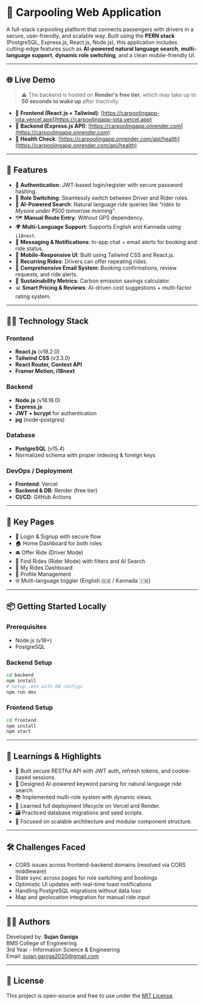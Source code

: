 # 🚗 Carpooling Web Application

A full-stack carpooling platform that connects passengers with drivers in a secure, user-friendly, and scalable way. Built using the **PERN stack** (PostgreSQL, Express.js, React.js, Node.js), this application includes cutting-edge features such as **AI-powered natural language search**, **multi-language support**, **dynamic role switching**, and a clean mobile-friendly UI.

---

## 🌐 Live Demo

> ⚠️ The backend is hosted on **Render's free tier**, which may take up to **50 seconds to wake up** after inactivity.

- 🔸 **Frontend (React.js + Tailwind)**: [https://carpoolingapp-iota.vercel.app](https://carpoolingapp-iota.vercel.app)
- 🔸 **Backend (Express.js API)**: [https://carpoolingapp.onrender.com](https://carpoolingapp.onrender.com)
- 🔸 **Health Check**: [https://carpoolingapp.onrender.com/api/health](https://carpoolingapp.onrender.com/api/health)

---

## 🎯 Features

- 🔐 **Authentication**: JWT-based login/register with secure password hashing.
- 🔄 **Role Switching**: Seamlessly switch between Driver and Rider roles.
- 🧠 **AI-Powered Search**: Natural language ride queries like *"rides to Mysore under ₹500 tomorrow morning"*.
- 🗺️ **Manual Route Entry**: Without GPS dependency.
- 🌍 **Multi-Language Support**: Supports English and Kannada using `i18next`.
- 💬 **Messaging & Notifications**: In-app chat + email alerts for booking and ride status.
- 📱 **Mobile-Responsive UI**: Built using Tailwind CSS and React.js.
- 🔁 **Recurring Rides**: Drivers can offer repeating rides.
- 📧 **Comprehensive Email System**: Booking confirmations, review requests, and ride alerts.
- 🌱 **Sustainability Metrics**: Carbon emission savings calculator.
- 📊 **Smart Pricing & Reviews**: AI-driven cost suggestions + multi-factor rating system.

---

## 🧑‍💻 Technology Stack

### Frontend
- **React.js** (v18.2.0)
- **Tailwind CSS** (v3.3.0)
- **React Router, Context API**
- **Framer Motion, i18next**

### Backend
- **Node.js** (v18.16.0)
- **Express.js**
- **JWT + bcrypt** for authentication
- **pg** (node-postgres)

### Database
- **PostgreSQL** (v15.4)
- Normalized schema with proper indexing & foreign keys

### DevOps / Deployment
- **Frontend**: Vercel
- **Backend & DB**: Render (free tier)
- **CI/CD**: GitHub Actions

---

## 🧭 Key Pages

- 🔑 Login & Signup with secure flow
- 🏠 Home Dashboard for both roles
- 🚘 Offer Ride (Driver Mode)
- 🎯 Find Rides (Rider Mode) with filters and AI Search
- 📅 My Rides Dashboard
- 📂 Profile Management
- 🌐 Multi-language toggler (English 🇬🇧 / Kannada 🇮🇳)

---

## 📦 Getting Started Locally

### Prerequisites
- Node.js (v18+)
- PostgreSQL

### Backend Setup

```bash
cd backend
npm install
# Setup .env with DB configs
npm run dev
```

### Frontend Setup

```bash
cd frontend
npm install
npm start
```

---

## 🧠 Learnings & Highlights

* 🔐 Built secure RESTful API with JWT auth, refresh tokens, and cookie-based sessions.
* 🧩 Designed AI-powered keyword parsing for natural language ride search.
* 📚 Implemented multi-role system with dynamic views.
* 📲 Learned full deployment lifecycle on Vercel and Render.
* 🗃️ Practiced database migrations and seed scripts.
* 🧪 Focused on scalable architecture and modular component structure.

---

## 🛠️ Challenges Faced

* CORS issues across frontend-backend domains (resolved via CORS middleware)
* State sync across pages for role switching and bookings
* Optimistic UI updates with real-time toast notifications
* Handling PostgreSQL migrations without data loss
* Map and geolocation integration for manual ride input

---

## 🧑‍💼 Authors

Developed by: **Sujan Ganiga**  
BMS College of Engineering  
3rd Year - Information Science & Engineering  
Email: [sujan.ganiga2020@gmail.com](mailto:sujan.ganiga2020@gmail.com)

---

## 📄 License

This project is open-source and free to use under the [MIT License](LICENSE).
